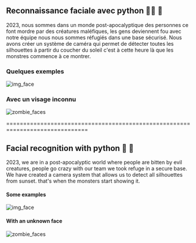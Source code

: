 ## Reconnaissance faciale avec python 👨‍💻 🐍

2023, nous sommes dans un monde post-apocalyptique des personnes ce font mordre par des créatures maléfiques, les gens deviennent fou
avec notre équipe nous nous sommes réfugiés dans une base sécurisé. Nous avons créer un système de caméra qui permet de détecter toutes les silhouettes à partir du coucher du soleil
c'est à cette heure là que les monstres commence à ce montrer.

### Quelques exemples
![img_face](https://i.imgur.com/xVpwIpE.png)

### Avec un visage inconnu
![zombie_faces](https://i.imgur.com/eNmIngC.png)

==============================================================================

## Facial recognition with python 👨 🐍

2023, we are in a post-apocalyptic world where people are bitten by evil creatures, people go crazy
with our team we took refuge in a secure base. We have created a camera system that allows us to detect all silhouettes from sunset.
that's when the monsters start showing it.

#### Some examples
![img_face](https://i.imgur.com/xVpwIpE.png)

#### With an unknown face
![zombie_faces](https://i.imgur.com/eNmIngC.png)
